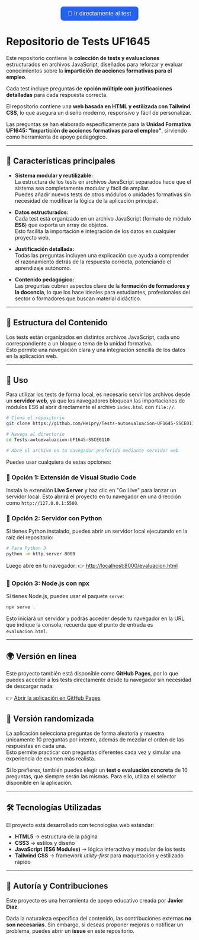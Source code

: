 <p align="center">
  <a href="https://heipry.github.io/Tests-autoevaluacion-UF1645-SSCE0110/evaluacion.html" target="_blank">
    <button style="background-color:#2563eb; color:white; padding:10px 20px; border:none; border-radius:8px; font-size:16px; cursor:pointer;">
      🔀 Ir directamente al test
    </button>
  </a>
</p>


# Repositorio de Tests UF1645

Este repositorio contiene la **colección de tests y evaluaciones** estructurados en archivos JavaScript, diseñados para reforzar y evaluar conocimientos sobre la **impartición de acciones formativas para el empleo**.  

Cada test incluye preguntas de **opción múltiple con justificaciones detalladas** para cada respuesta correcta.  

El repositorio contiene una **web basada en HTML y estilizada con Tailwind CSS**, lo que asegura un diseño moderno, responsivo y fácil de personalizar.  

Las preguntas se han elaborado específicamente para la **Unidad Formativa UF1645: "Impartición de acciones formativas para el empleo"**, sirviendo como herramienta de apoyo pedagógico.

---

## 📌 Características principales

- **Sistema modular y reutilizable:**  
  La estructura de los tests en archivos JavaScript separados hace que el sistema sea completamente modular y fácil de ampliar.  
  Puedes añadir nuevos tests de otros módulos o unidades formativas sin necesidad de modificar la lógica de la aplicación principal.  

- **Datos estructurados:**  
  Cada test está organizado en un archivo JavaScript (formato de módulo **ES6**) que exporta un array de objetos.  
  Esto facilita la importación e integración de los datos en cualquier proyecto web.  

- **Justificación detallada:**  
  Todas las preguntas incluyen una explicación que ayuda a comprender el razonamiento detrás de la respuesta correcta, potenciando el aprendizaje autónomo.  

- **Contenido pedagógico:**  
  Las preguntas cubren aspectos clave de la **formación de formadores y la docencia**, lo que los hace ideales para estudiantes, profesionales del sector o formadores que buscan material didáctico.  

---

## 📂 Estructura del Contenido

Los tests están organizados en distintos archivos JavaScript, cada uno correspondiente a un bloque o tema de la unidad formativa.  
Esto permite una navegación clara y una integración sencilla de los datos en la aplicación web.  

---

## 🚀 Uso

Para utilizar los tests de forma local, es necesario servir los archivos desde un **servidor web**, ya que los navegadores bloquean las importaciones de módulos ES6 al abrir directamente el archivo `index.html` con `file://`.

```bash
# Clona el repositorio
git clone https://github.com/Heipry/Tests-autoevaluacion-UF1645-SSCE0110.git

# Navega al directorio
cd Tests-autoevaluacion-UF1645-SSCE0110

# Abre el archivo en tu navegador preferido mediante servidor web
````

Puedes usar cualquiera de estas opciones:

### 🔹 Opción 1: Extensión de Visual Studio Code

Instala la extensión **Live Server** y haz clic en "Go Live" para lanzar un servidor local.
Esto abrirá el proyecto en tu navegador en una dirección como `http://127.0.0.1:5500`.

### 🔹 Opción 2: Servidor con Python

Si tienes Python instalado, puedes abrir un servidor local ejecutando en la raíz del repositorio:

```bash
# Para Python 3
python -m http.server 8000
```

Luego abre en tu navegador:
👉 [http://localhost:8000/evaluacion.html](http://localhost:8000/evaluacion.html)

### 🔹 Opción 3: Node.js con npx

Si tienes Node.js, puedes usar el paquete `serve`:

```bash
npx serve .
```

Esto iniciará un servidor y podrás acceder desde tu navegador en la URL que indique la consola, recuerda que el punto de entrada es `evaluacion.html`.

---

## 🌍 Versión en línea

Este proyecto también está disponible como **GitHub Pages**, por lo que puedes acceder a los tests directamente desde tu navegador sin necesidad de descargar nada:

👉 [Abrir la aplicación en GitHub Pages](https://heipry.github.io/Tests-autoevaluacion-UF1645-SSCE0110/evaluacion.html)

## 🔀 Versión randomizada

La aplicación selecciona preguntas de forma aleatoria y muestra únicamente 10 preguntas por intento, además de mezclar el orden de las respuestas en cada una.  
Esto permite practicar con preguntas diferentes cada vez y simular una experiencia de examen más realista.  

Si lo prefieres, también puedes elegir un **test o evaluación concreta** de 10 preguntas, que siempre serán las mismas. Para ello, utiliza el selector disponible en la aplicación.


---

## 🛠️ Tecnologías Utilizadas

El proyecto está desarrollado con tecnologías web estándar:

* **HTML5** → estructura de la página
* **CSS3** → estilos y diseño
* **JavaScript (ES6 Modules)** → lógica interactiva y modular de los tests
* **Tailwind CSS** → framework *utility-first* para maquetación y estilizado rápido

---

## 👤 Autoría y Contribuciones

Este proyecto es una herramienta de apoyo educativo creada por **Javier Díaz**.

Dada la naturaleza específica del contenido, las contribuciones externas **no son necesarias**.
Sin embargo, si deseas proponer mejoras o notificar un problema, puedes abrir un **issue** en este repositorio.


